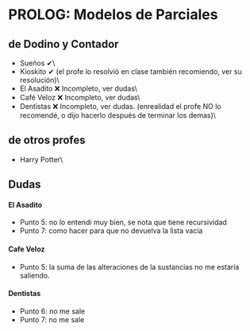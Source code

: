 # PROLOG: Modelos de Parciales 

## de Dodino y Contador
- Sueños ✔\
- Kioskito ✔ (el profe lo resolvió en clase también recomiendo, ver su resolución)\
- El Asadito ❌ Incompleto, ver dudas\
- Café Veloz ❌ Incompleto, ver dudas\
- Dentistas ❌ Incompleto, ver dudas. (enrealidad el profe NO lo recomendé, o dijo hacerlo después de terminar los demas)\

## de otros profes
- Harry Potter\

## Dudas

#### El Asadito
 - Punto 5: no lo entendi muy bien, se nota que tiene recursividad
 - Punto 7: como hacer para que no devuelva la lista vacia

#### Cafe Veloz
 - Punto 5: la suma de las alteraciones de la sustancias no me estaría saliendo.

#### Dentistas
 - Punto 6: no me sale
 - Punto 7: no me sale
